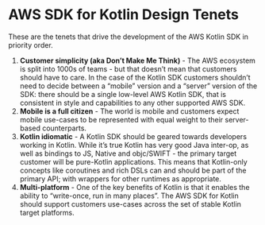 # AWS SDK for Kotlin Design Tenets

These are the tenets that drive the development of the AWS Kotlin SDK in priority order.

1. **Customer simplicity (aka Don’t Make Me Think)** - The AWS ecosystem is split into 1000s of teams - but that doesn’t mean that customers should have to care. In the case of the Kotlin SDK customers shouldn’t need to decide between a “mobile” version and a “server” version of the SDK: there should be a single low-level AWS Kotlin SDK, that is consistent in style and capabilities to any other supported AWS SDK.
2. **Mobile is a full citizen** - The world is mobile and customers expect mobile use-cases to be represented with equal weight to their server-based counterparts.
3. **Kotlin idiomatic** - A Kotlin SDK should be geared towards developers working in Kotlin. While it’s true Kotlin has very good Java inter-op, as well as bindings to JS, Native and objc/SWIFT - the primary target customer will be pure-Kotlin applications. This means that Kotlin-only concepts like coroutines and rich DSLs can and should be part of the primary API; with wrappers for other runtimes as appropriate.
4. **Multi-platform** - One of the key benefits of Kotlin is that it enables the ability to “write-once, run in many places”. The AWS SDK for Kotlin should support customers use-cases across the set of stable Kotlin target platforms.
